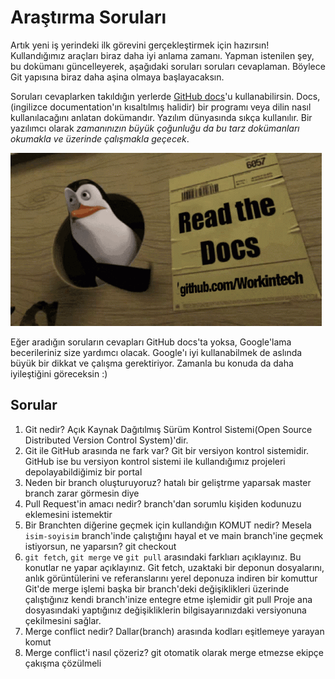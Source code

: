 # Araştırma Soruları

Artık yeni iş yerindeki ilk görevini gerçekleştirmek için hazırsın! Kullandığımız araçları biraz daha iyi anlama zamanı. Yapman istenilen şey, bu dokümanı güncelleyerek, aşağıdaki soruları soruları cevaplaman. Böylece Git yapısına biraz daha aşina olmaya başlayacaksın.

Soruları cevaplarken takıldığın yerlerde [GitHub docs](https://docs.github.com/en)'u kullanabilirsin. Docs, (ingilizce documentation'ın kısaltılmış halidir) bir programı veya dilin nasıl kullanılacağını anlatan dokümandır. Yazılım dünyasında sıkça kullanılır. Bir yazılımcı olarak _zamanınızın büyük çoğunluğu da bu tarz dokümanları okumakla ve üzerinde çalışmakla geçecek_.

![READ THE DOCS](https://github.com/Workintech/FSWeb-S1G1-Projesi-Web-Development-Projesi-icin-Git/blob/main/read-the-docs-wit.gif?raw=true)

Eğer aradığın soruların cevapları GitHub docs'ta yoksa, Google'lama becerileriniz size yardımcı olacak. Google'ı iyi kullanabilmek de aslında büyük bir dikkat ve çalışma gerektiriyor. Zamanla bu konuda da daha iyileştiğini göreceksin :)

## Sorular

1. Git nedir?
 Açık Kaynak Dağıtılmış Sürüm Kontrol Sistemi(Open Source Distributed Version Control System)'dir.
2. Git ile GitHub arasında ne fark var?
Git bir versiyon kontrol sistemidir. GitHub ise bu versiyon kontrol sistemi ile kullandığımız projeleri depolayabildiğimiz bir portal
3. Neden bir branch oluşturuyoruz?
hatalı bir geliştrme yaparsak master branch zarar görmesin diye
4. Pull Request'in amacı nedir?
branch'dan sorumlu kişiden kodunuzu eklemesini istemektir
5. Bir Branchten diğerine geçmek için kullandığın KOMUT nedir? Mesela `isim-soyisim` branch'inde çalıştığını hayal et ve main branch'ine geçmek istiyorsun, ne yaparsın?
git checkout 
6. `git fetch`, `git merge` ve `git pull` arasındaki farklıarı açıklayınız. Bu konutlar ne yapar açıklayınız.
Git fetch, uzaktaki bir deponun dosyalarını, anlık görüntülerini ve referanslarını yerel deponuza indiren bir komuttur
Git'de merge işlemi başka bir branch'deki değişiklikleri üzerinde çalıştığınız kendi branch'inize entegre etme işlemidir
git pull Proje ana dosyasındaki yaptığınız değişikliklerin bilgisayarınızdaki versiyonuna çekilmesini sağlar.
7. Merge conflict nedir?
Dallar(branch) arasında kodları eşitlemeye yarayan komut
8. Merge conflict'i nasıl çözeriz?
git otomatik olarak merge etmezse ekipçe çakışma çözülmeli